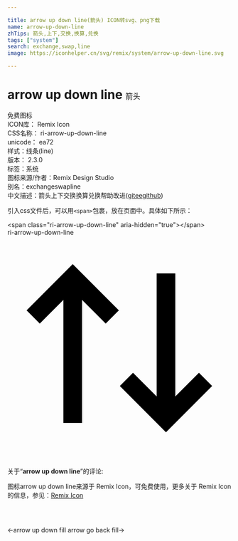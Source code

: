 ```yaml
---

title: arrow up down line(箭头) ICON转svg、png下载
name: arrow-up-down-line
zhTips: 箭头,上下,交换,换算,兑换
tags: ["system"]
search: exchange,swap,line
image: https://iconhelper.cn/svg/remix/system/arrow-up-down-line.svg

---
```


# arrow up down line  <small style="font-size: 60%;font-weight: 100">箭头</small>


<div class="detail-page">
<p>
<span><span class="badge-success badge">免费图标</span> </span>
<br/>
<span>
ICON库：
<span class="badge-secondary badge">Remix Icon</span> 
</span>
<br/>
<span>
CSS名称：
<span class="badge-secondary badge">ri-arrow-up-down-line</span> 
</span>
<br/>
<span>
unicode：
<span class="badge-secondary badge">ea72</span> 
<copy-btn content='ea72' btn-title=""></copy-btn>
<copy-btn :content='String.fromCodePoint(parseInt("ea72", 16))' btn-title="复制U"></copy-btn>
</span><br/><span>样式：<span class="badge-light badge">线条(line)</span></span>
<br/>
<span>
版本：
<span class="badge-secondary badge">2.3.0</span> 
</span><br/><span>标签：<span class="badge-light badge"><router-link to="/tags/system.html">系统</router-link></span></span>
<br/>
<span>图标来源/作者：<span class="badge-light badge">Remix Design Studio</span></span> 
<br/>
<span>别名：<span class="badge-light badge">exchange</span><span class="badge-light badge">swap</span><span class="badge-light badge">line</span></span><br/><span class="zh-detail">中文描述：<span class="badge-primary badge">箭头</span><span class="badge-primary badge">上下</span><span class="badge-primary badge">交换</span><span class="badge-primary badge">换算</span><span class="badge-primary badge">兑换</span><span class="help-link"><span>帮助改进</span>(<a href="https://gitee.com/liuwave/icon-helper/edit/master/json/remix/system/arrow-up-down-line.json" target="_blank" rel="noopener noreferrer">gitee</a><a href="https://github.com/liuwave/icon-helper/edit/master/json/remix/system/arrow-up-down-line.json" target="_blank" rel="noopener noreferrer">github</a></span>)</span><br/>
</p>
</div>
<div class="alert alert-dark">
  <i class="ri-arrow-up-down-line ri-xs"></i>
  <i class="ri-arrow-up-down-line ri-sm"></i>
  <i class="ri-arrow-up-down-line ri-lg"></i>
  <i class="ri-arrow-up-down-line ri-2x"></i>
  <i class="ri-arrow-up-down-line ri-3x"></i>
  <i class="ri-arrow-up-down-line ri-5x"></i>
  <i class="ri-arrow-up-down-line ri-7x"></i>
</div>
<div>
  <p>引入css文件后，可以用<code>&lt;span&gt;</code>包裹，放在页面中。具体如下所示：    
  </p>
  <div class="alert alert-primary" style="font-size: 14px">
    &lt;span class="ri-arrow-up-down-line" aria-hidden="true"&gt;&lt;/span&gt;
    <copy-btn content='<span class="ri-arrow-up-down-line" aria-hidden="true"></span>'></copy-btn>
  </div>
  <div class="alert alert-secondary">
    <i class="ri-arrow-up-down-line"
    style="font-size: 24px"
    aria-hidden="true"></i> ri-arrow-up-down-line
    <copy-btn content="ri-arrow-up-down-line" btn-title="复制图标名称"></copy-btn>
  </div>
</div>
<div id="svg" class="svg-wrap">
<svg xmlns="http://www.w3.org/2000/svg" viewBox="0 0 24 24">
    <g>
        <path fill="none" d="M0 0h24v24H0z"/>
        <path d="M11.95 7.95l-1.414 1.414L8 6.828 8 20H6V6.828L3.465 9.364 2.05 7.95 7 3l4.95 4.95zm10 8.1L17 21l-4.95-4.95 1.414-1.414 2.537 2.536L16 4h2v13.172l2.536-2.536 1.414 1.414z"/>
    </g>
</svg>

</div>
<detail full-name='ri-arrow-up-down-line'></detail>  
<div class="icon-detail__container">
<p>关于“<b>arrow up down line</b>”的评论:</p>
</div>
<Vssue title="关于“arrow up down line”的评论" />    
<div><p>图标arrow up down line来源于 Remix Icon，可免费使用，更多关于  Remix Icon的信息，参见：<a target="_blank" href="https://iconhelper.cn/remix.html">Remix Icon</a>
</p></div>

<div style="padding:2rem 0 " class="page-nav"><p class="inner"><span class="prev">←<router-link to="/icon/system/arrow-up-down-fill.html">arrow up down fill</router-link></span> <span class="next"><router-link to="/icon/system/arrow-go-back-fill.html">arrow go back fill</router-link>→</span></p></div>
